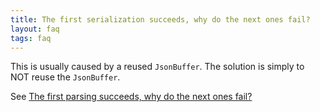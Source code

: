 ```yaml
---
title: The first serialization succeeds, why do the next ones fail?
layout: faq
tags: faq
---
```


This is usually caused by a reused `JsonBuffer`.
The solution is simply to NOT reuse the `JsonBuffer`.

See [The first parsing succeeds, why do the next ones fail?](the-first-parsing-succeeds-why-do-the-next-ones-fail)
